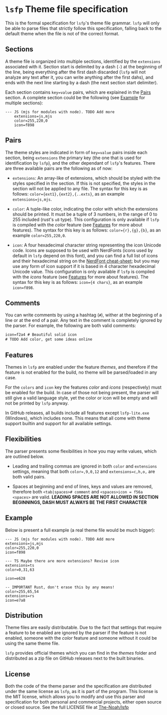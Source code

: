 # `lsfp` Theme file specification

This is the formal specification for `lsfp`'s theme file grammar. `lsfp` will only be able to parse files that strictly follow this specification, falling back to the default theme when the file is not of the correct format.

## Sections

A theme file is organized into multiple sections, identified by the `extensions` associated with it. Section start is delimited by a dash (`-`) at the beginning of the line, being everything after the first dash discarded (`lsfp` will not analyze any text after it, you can write anything after the first dahs), and ends with the next line starting by a dash (the next section start delimiter).

Each section contains `key=value` pairs, which are explained in the [Pairs](#Pairs) section. A complete section could be the following (see [Example](#Example) for multiple sections):

```
--- JS (mjs for modules with node). TODO Add more
    extensions=js,mjs
    color=255,220,0
    icon=f898
```

## Pairs

The theme styles are indicated in form of `key=value` pairs inside each section, being `extensions` the primary key (the one that is used for identification by `lsfp`), and the other dependant of `lsfp`'s features. There are three available pairs are the following as of now:

- `extensions`: An array-like of extensions, which should be styled with the styles specified in the section. If this is not specified, the styles in the section will not be applied to any file. The syntax for this key is as follows: `color={ext1},{ext2},{..exts}`, as an example `extensions=js,mjs`.

- `color`: A tuple-like color, indicating the color with which the extensions should be printed. It must be a tuple of 3 numbers, in the range of 0 to 255 included (rust's `u8` type). This configuration is only available if `lsfp` is compiled with the _color_ feature (see [Features](#Features) for more about features). The syntax for this key is as follows: `color={r},{g},{b}`, as an example `color=255,220,0`.

- `icon`: A four hexadecimal character string representing the icon Unicode code. Icons are supposed to be used with NerdFonts (icons used by default in `lsfp` depend on this font), and you can find a full list of icons and their hexadecimal string on the [NerdFont cheat-sheet](https://www.nerdfonts.com/cheat-sheet); but you may use any form of icon support if it is based in 4 character hexadecimal Unicode value. This configuration is only available if `lsfp` is compiled with the _icons_ feature (see [Features](#Features) for more about features). The syntax for this key is as follows: `icon={4 chars}`, as an example `icon=f898`.

## Comments

You can write comments by using a hashtag (`#`), wither at the beginning of a line or at the end of a pair. Any text in the comment is completely ignored by the parser. For example, the following are both valid comments:

```txt
icon=f2a4 # Beautiful solid icon
# TODO Add color, get some ideas online
```

## Features

Themes in `lsfp` are enabled under the feature _themes_, and therefore if the feature is not enabled for the build, no theme will be parsed/loaded in any case.

For the `colors` and `icon` key the features _color_ and _icons_ (respectively) must be enabled for the build. In case of those not being present, the parser will still give a valid language style, yet the color or icon will be empty and will not be printed by `lsfp` anyway.

In GitHub releases, all builds include all features except `lsfp-lite.exe` (Windows), which includes none. This means that all come with theme support builtin and support for all available settings.

## Flexibilities

The parser presents some flexibilities in how you may write values, which are outlined below.

- Leading and trailing commas are ignored in both `color` and `extensions` settings, meaning that both `color=,9,0,12` and `extensions=c,h,o,` are both valid pairs.

- Spaces at beginning and end of lines, keys and values are removed, therefore both `<tab|spaces># comment` and `<spaces>icon = f56a <spaces>` are valid. **LEADING SPACES ARE NOT ALLOWED IN SECTION BEGINNINGS, DASH MUST ALWAYS BE THE FIRST CHARACTER**

## Example

Below is present a full example (a real theme file would be much bigger):

```
--- JS (mjs for modules with node). TODO Add more
extensions=js,mjs
color=255,220,0
icon=f898

--- TS Maybe there are more extensions? Revise icon
extensions=ts
color=0,31,63

icon=e628

-- IMPORTANT Rust, don't erase this by any means!
color=255,65,54
extensions=rs
icon=e7a8
```

## Distribution

Theme files are easily distributable. Due to the fact that settings that require a feature to be enabled are ignored by the parser if the feature is not enabled, someone with the _color_ feature and someone without it could be using the same theme file.

`lsfp` provides official themes which you can find in the _themes_ folder and distributed as a zip file on GitHub releases next to the built binaries.

## License

Both the code of the theme parser and the specification are distributed under the same license as `lsfp`, as it is part of the program. This license is the MIT license, which allows you to modify and use this parser and specification for both personal and commercial projects, either open source or closed source. See the full LICENSE file at [The-Noah/lsfp](https://github.com/The-Noah/lsfp/blob/master/LICENSE)
